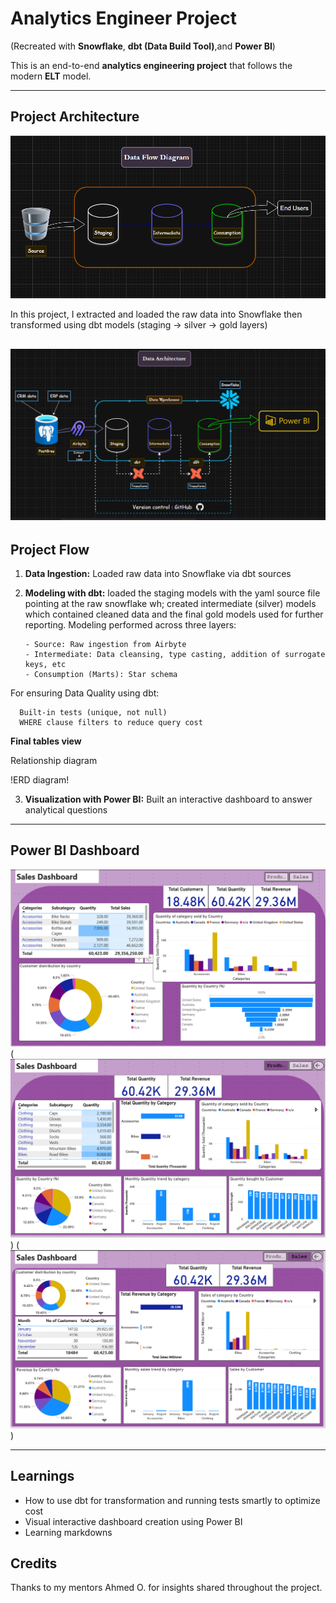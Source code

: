 # Analytics Engineer Project 
(Recreated with **Snowflake**, **dbt (Data Build Tool)**,and **Power BI**)

This is an end-to-end **analytics engineering project** that follows the modern **ELT** model.

---

## Project Architecture
 
![Data flow](LinkedIn_1.png) 

In this project, I extracted and loaded the raw data into Snowflake then transformed using dbt models (staging → silver → gold layers)

![Tool Architecture](LinkedIn_2.png)
---

## Project Flow

1. **Data Ingestion:** Loaded raw data into Snowflake via dbt sources

2. **Modeling with dbt:** loaded the staging models with the yaml source file pointing at the raw snowflake wh; created intermediate (silver) models which contained cleaned data and the final gold models used for further reporting.
Modeling performed across three layers:

       - Source: Raw ingestion from Airbyte
       - Intermediate: Data cleansing, type casting, addition of surrogate keys, etc
       - Consumption (Marts): Star schema 

For ensuring Data Quality using dbt:

      Built-in tests (unique, not null)      
      WHERE clause filters to reduce query cost

**Final tables view**

Relationship diagram

!ERD diagram!


3. **Visualization with Power BI:** Built an interactive dashboard to answer analytical questions

---

## Power BI Dashboard

![Home](Dashboard_1.png)(![Product](Product_Db.png)) (![Sales](Sales_Db.png))

---

## Learnings

- How to use dbt for transformation and running tests smartly to optimize cost 
- Visual interactive dashboard creation using Power BI
- Learning markdowns



## Credits

Thanks to my mentors Ahmed O.  for insights shared throughout the project.




